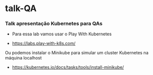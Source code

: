 # talk-QA

### Talk apresentação Kubernetes para QAs 

* Para essa lab vamos usar o Play With Kubernetes

* https://labs.play-with-k8s.com/

Ou podemos instalar o Minikube para simular um cluster Kubernetes na máquina localhost
* https://kubernetes.io/docs/tasks/tools/install-minikube/


